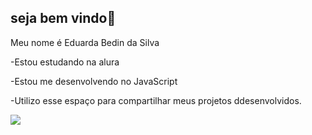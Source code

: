 ## seja bem vindo💙

Meu nome é Eduarda Bedin da Silva

-Estou estudando na alura

-Estou me desenvolvendo no JavaScript

-Utilizo esse espaço para compartilhar meus projetos ddesenvolvidos.



![](https://media1.tenor.com/m/A40feuZx23oAAAAC/e%C5%9Fek.gif)
